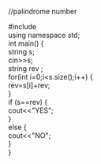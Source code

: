 //palindrome number


#include <iostream>   
using namespace std;   
int main() 
{       
	string s;       
	cin>>s;       
	string rev ;       
	for(int i=0;i<s.size();i++)
	{           
		rev=s[i]+rev;       
	}       
	if (s==rev)
	{          
		 cout<<"YES";      
	}       
	else
	{   
		 cout<<"NO";       
	}   
}	
